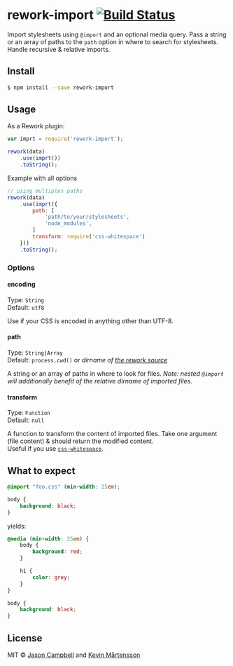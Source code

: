 # rework-import [![Build Status](https://travis-ci.org/reworkcss/rework-import.svg?branch=master)](https://travis-ci.org/reworkcss/rework-import)

Import stylesheets using `@import` and an optional media query. Pass a string or
an array of paths to the `path` option in where to search for stylesheets.
Handle recursive & relative imports.

## Install

```bash
$ npm install --save rework-import
```

## Usage

As a Rework plugin:

```js
var imprt = require('rework-import');

rework(data)
    .use(imprt())
    .toString();
```

Example with all options

```js
// using multiples paths
rework(data)
    .use(imprt({
        path: [
            'path/to/your/stylesheets',
            'node_modules',
        ]
        transform: require('css-whitespace')
    }))
    .toString();
```

### Options

#### encoding

Type: `String`  
Default: `utf8`

Use if your CSS is encoded in anything other than UTF-8.

#### path

Type: `String|Array`  
Default: `process.cwd()` or _dirname of [the rework source](https://github.com/reworkcss/css#cssparsecode-options)_

A string or an array of paths in where to look for files.
_Note: nested `@import` will additionally benefit of the relative dirname of imported files._

#### transform

Type: `Function`  
Default: `null`

A function to transform the content of imported files. Take one argument (file content) & should return the modified content.  
Useful if you use [`css-whitespace`](https://github.com/reworkcss/css-whitespace).

## What to expect

```css
@import "foo.css" (min-width: 25em);

body {
    background: black;
}
```

yields:

```css
@media (min-width: 25em) {
    body {
        background: red;
    }

    h1 {
        color: grey;
    }
}

body {
    background: black;
}
```

## License

MIT © [Jason Campbell](https://github.com/jxson) and [Kevin Mårtensson](http://github.com/kevva)
